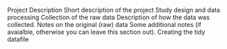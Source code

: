 Project Description
Short description of the project
Study design and data processing
Collection of the raw data
Description of how the data was collected.
Notes on the original (raw) data
Some additional notes (if avaialble, otherwise you can leave this section out).
Creating the tidy datafile

